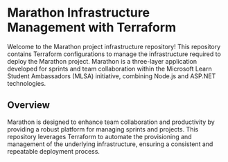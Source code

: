 # Marathon Infrastructure Management with Terraform

Welcome to the Marathon project infrastructure repository! This repository contains Terraform configurations to manage the infrastructure required to deploy the Marathon project. Marathon is a three-layer application developed for sprints and team collaboration within the Microsoft Learn Student Ambassadors (MLSA) initiative, combining Node.js and ASP.NET technologies.

## Overview

Marathon is designed to enhance team collaboration and productivity by providing a robust platform for managing sprints and projects. This repository leverages Terraform to automate the provisioning and management of the underlying infrastructure, ensuring a consistent and repeatable deployment process.






